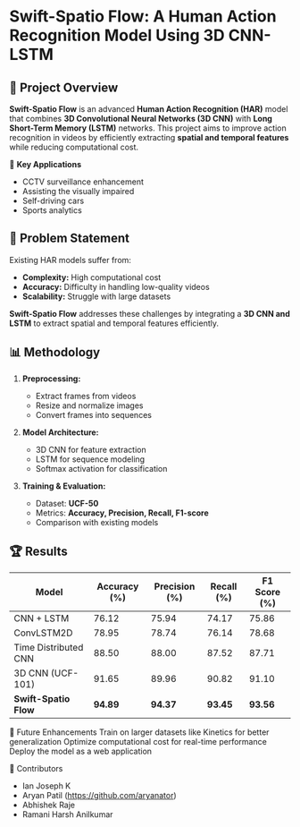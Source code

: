 # Swift-Spatio Flow: A Human Action Recognition Model Using 3D CNN-LSTM

## 📌 Project Overview

**Swift-Spatio Flow** is an advanced **Human Action Recognition (HAR)** model that combines **3D Convolutional Neural Networks (3D CNN)** with **Long Short-Term Memory (LSTM)** networks. This project aims to improve action recognition in videos by efficiently extracting **spatial and temporal features** while reducing computational cost.

🚀 **Key Applications**
- CCTV surveillance enhancement
- Assisting the visually impaired
- Self-driving cars
- Sports analytics

## 🎯 Problem Statement
Existing HAR models suffer from:
- **Complexity:** High computational cost
- **Accuracy:** Difficulty in handling low-quality videos
- **Scalability:** Struggle with large datasets

**Swift-Spatio Flow** addresses these challenges by integrating a **3D CNN and LSTM** to extract spatial and temporal features efficiently.

## 📊 Methodology
1. **Preprocessing:** 
   - Extract frames from videos
   - Resize and normalize images
   - Convert frames into sequences

2. **Model Architecture:** 
   - 3D CNN for feature extraction
   - LSTM for sequence modeling
   - Softmax activation for classification

3. **Training & Evaluation:**
   - Dataset: **UCF-50**
   - Metrics: **Accuracy, Precision, Recall, F1-score**
   - Comparison with existing models

## 🏆 Results
| Model                 | Accuracy (%) | Precision (%) | Recall (%) | F1 Score (%) |
|----------------------|-------------|-------------|-----------|-------------|
| CNN + LSTM          | 76.12       | 75.94       | 74.17     | 75.86       |
| ConvLSTM2D         | 78.95       | 78.74       | 76.14     | 78.68       |
| Time Distributed CNN | 88.50       | 88.00       | 87.52     | 87.71       |
| 3D CNN (UCF-101)    | 91.65       | 89.96       | 90.82     | 91.10       |
| **Swift-Spatio Flow** | **94.89**  | **94.37**  | **93.45** | **93.56** |

🔮 Future Enhancements
Train on larger datasets like Kinetics for better generalization
Optimize computational cost for real-time performance
Deploy the model as a web application


🤝 Contributors

- Ian Joseph K
- Aryan Patil (https://github.com/aryanator)
- Abhishek Raje
- Ramani Harsh Anilkumar
